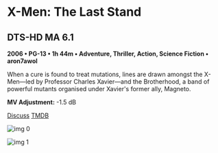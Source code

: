 # X-Men: The Last Stand

## DTS-HD MA 6.1

**2006 • PG-13 • 1h 44m • Adventure, Thriller, Action, Science Fiction • aron7awol**

When a cure is found to treat mutations, lines are drawn amongst the X-Men—led by Professor Charles Xavier—and the Brotherhood, a band of powerful mutants organised under Xavier's former ally, Magneto.

**MV Adjustment:** -1.5 dB

[Discuss](https://www.avsforum.com/threads/bass-eq-for-filtered-movies.2995212/post-56861116)  [TMDB](36668)

![img 0](https://i.imgur.com/vgvTfD8.jpg)

![img 1](https://i.imgur.com/iRMuT5F.jpg)

